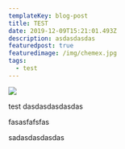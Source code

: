 ```yaml
---
templateKey: blog-post
title: TEST
date: 2019-12-09T15:21:01.493Z
description: asdasdasdas
featuredpost: true
featuredimage: /img/chemex.jpg
tags:
  - test
---
```

![](/img/blog-index.jpg)

test dasdasdasdasdas

fasasfafsfas

sadasdasdasdas
